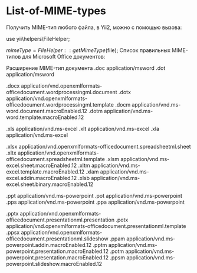 # List-of-MIME-types

Получить MIME-тип любого файла, в Yii2, можно с помощью вызова:

use yii\helpers\FileHelper;

$mimeType = FileHelper::getMimeType($file);
Cписок правильных MIME-типов для Microsoft Office документов:


Расширение    MIME-тип документа
.doc application/msword
.dot application/msword

.docx application/vnd.openxmlformats-officedocument.wordprocessingml.document
.dotx application/vnd.openxmlformats-officedocument.wordprocessingml.template
.docm application/vnd.ms-word.document.macroEnabled.12
.dotm application/vnd.ms-word.template.macroEnabled.12

.xls application/vnd.ms-excel
.xlt application/vnd.ms-excel
.xla application/vnd.ms-excel

.xlsx application/vnd.openxmlformats-officedocument.spreadsheetml.sheet
.xltx application/vnd.openxmlformats-officedocument.spreadsheetml.template
.xlsm application/vnd.ms-excel.sheet.macroEnabled.12
.xltm application/vnd.ms-excel.template.macroEnabled.12
.xlam application/vnd.ms-excel.addin.macroEnabled.12
.xlsb application/vnd.ms-excel.sheet.binary.macroEnabled.12

.ppt application/vnd.ms-powerpoint
.pot application/vnd.ms-powerpoint
.pps application/vnd.ms-powerpoint
.ppa application/vnd.ms-powerpoint

.pptx application/vnd.openxmlformats-officedocument.presentationml.presentation
.potx application/vnd.openxmlformats-officedocument.presentationml.template
.ppsx application/vnd.openxmlformats-officedocument.presentationml.slideshow
.ppam application/vnd.ms-powerpoint.addin.macroEnabled.12
.pptm application/vnd.ms-powerpoint.presentation.macroEnabled.12
.potm application/vnd.ms-powerpoint.presentation.macroEnabled.12
.ppsm application/vnd.ms-powerpoint.slideshow.macroEnabled.12
